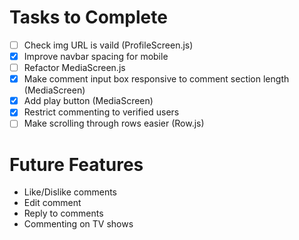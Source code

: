 
# Tasks to Complete
- [ ] Check img URL is vaild (ProfileScreen.js)
- [x] Improve navbar spacing for mobile
- [ ] Refactor MediaScreen.js
- [x] Make comment input box responsive to comment section length (MediaScreen)
- [x] Add play button (MediaScreen)
- [x] Restrict commenting to verified users
- [ ] Make scrolling through rows easier (Row.js)

# Future Features
- Like/Dislike comments
- Edit comment
- Reply to comments
- Commenting on TV shows
